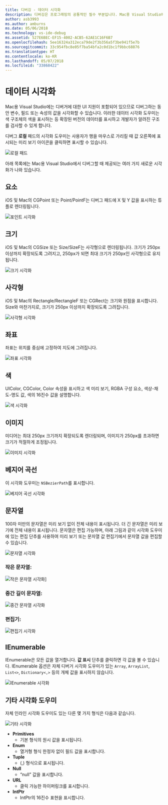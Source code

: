```yaml
---
title: 디버깅 - 데이터 시각화
description: 디버깅은 프로그래밍의 공통적인 필수 부분입니다. Mac용 Visual Studio에는 편리한 디버깅을 위한 전체 기능 모음이 포함되어 있습니다. 이 문서에서는 디버거에서 개체를 검사할 때 볼 수 있는 다양한 데이터 시각화를 살펴보겠습니다.
author: asb3993
ms.author: amburns
ms.date: 05/06/2018
ms.technology: vs-ide-debug
ms.assetid: 527E6BEC-EF15-4002-ACB5-62AE1C16F6B7
ms.openlocfilehash: 5ee16324a312eca79de2f3b356a5f3be941f5e7b
ms.sourcegitcommit: 33c954fbc8e05f7ba54bfa2c0d1bc1f9bbc68876
ms.translationtype: HT
ms.contentlocale: ko-KR
ms.lasthandoff: 05/07/2018
ms.locfileid: "33868422"
---
```

# <a name="data-visualizations"></a>데이터 시각화

Mac용 Visual Studio에는 디버거에 대한 UI 지원이 포함되어 있으므로 디버그하는 동안 변수, 필드 또는 속성의 값을 시각화할 수 있습니다. 이러한 데이터 시각화 도우미는 색 구조체의 색을 표시하는 등 확장된 버전의 데이터를 표시하고 개발자가 알려진 구조를 검사할 수 있게 합니다.

디버그 **로컬** 패드의 시각화 도우미는 사용자가 행을 마우스로 가리킬 때 값 오른쪽에 표시되는 미리 보기 아이콘을 클릭하면 표시할 수 있습니다.

 ![로컬 패드](media/data-visualizations-image9.png)

아래 목록에는 Mac용 Visual Studio에서 디버그할 때 제공되는 여러 가지 새로운 시각화가 나와 있습니다.

## <a name="point"></a>요소
iOS 및 Mac의 CGPoint 또는 Point/PointF는 디버그 패드에 X 및 Y 값을 표시하는 튜플로 렌더링됩니다.

 ![포인트 시각화](media/data-visualizations-image10.png)

## <a name="size"></a>크기
iOS 및 Mac의 CGSize 또는 Size/SizeF는 사각형으로 렌더링됩니다. 크기가 250px 이상까지 확장되도록 그려지고, 250px가 되면 최대 크기가 250px인 사각형으로 유지됩니다.

![크기 시각화](media/data-visualizations-image11.png)


## <a name="rectangle"></a>사각형
iOS 및 Mac의 Rectangle/RectangleF 또는 CGRect는 크기와 원점을 표시합니다. Size와 마찬가지로, 크기가 250px 이상까지 확장되도록 그려집니다.

 ![사각형 시각화](media/data-visualizations-image12.png)

## <a name="coordinate"></a>좌표
좌표는 위치를 중심에 고정하여 지도에 그려집니다.

![좌표 시각화](media/data-visualizations-image13.png)

## <a name="color"></a>색
UIColor, CGColor, Color 속성을 표시하고 색 미리 보기, RGBA 구성 요소, 색상-채도-명도 값, 색의 16진수 값을 설명합니다.

![색 시각화](media/data-visualizations-image14.png)


## <a name="images"></a>이미지

미디어는 최대 250px 크기까지 확장되도록 렌더링되며, 이미지가 250px를 초과하면 크기가 적절하게 조정됩니다.

 ![이미지 시각화](media/data-visualizations-image15.png)


## <a name="bezier-curves"></a>베지어 곡선

이 시각화 도우미는 `NSBezierPath`를 표시합니다.

![베지어 곡선 시각화](media/data-visualizations-image16.png)


## <a name="string"></a>문자열

100자 미만의 문자열은 미리 보기 없이 전체 내용이 표시됩니다. 더 긴 문자열은 미리 보기에 전체 내용이 표시됩니다. 문자열은 편집 가능하며, 아래 그림과 같이 시각화 도우미에 있는 편집 단추를 사용하여 미리 보기 또는 문자열 값 편집기에서 문자열 값을 편집할 수 있습니다.

![문자열 시각화](media/data-visualizations-image17.png)

### <a name="small-strings"></a>작은 문자열:
![작은 문자열 시각화](media/data-visualizations-image18.png)]

### <a name="medium-length-strings"></a>중간 길이 문자열:
![중간 문자열 시각화](media/data-visualizations-image19.png)

### <a name="editor"></a>편집기:

 ![편집기 시각화](media/data-visualizations-image21.png)

## <a name="ienumerable"></a>IEnumerable

IEnumerable은 모든 값을 열거합니다. **값 표시** 단추를 클릭하면 각 값을 볼 수 있습니다. IEnumerable 옵션은 자체 디버거 시각화 도우미가 있는 `Array`, `ArrayList`, `List<>`, `Dictionary<,>` 등의 개체 값을 표시하지 않습니다.

![IEnumerable 시각화](media/data-visualizations-image22.png)

## <a name="other-visualizers"></a>기타 시각화 도우미

자체 인라인 시각화 도우미도 있는 다른 몇 가지 형식은 다음과 같습니다.

 ![기타 시각화](media/data-visualizations-image23.png)

*   **Primitives**
    *   기본 형식의 원시 값을 표시됩니다.
*   **Enum**
    *   열거형 형식 한정자 없이 필드 값을 표시합니다.
*   **Tuple**
    *   (,) 형식으로 표시됩니다.
*   **Null**
    *   “null” 값을 표시합니다.
*   **URL**
    *   클릭 가능한 하이퍼링크를 표시합니다.
*   **IntPtr**
    *   IntPtr의 16진수 표현을 표시합니다.

